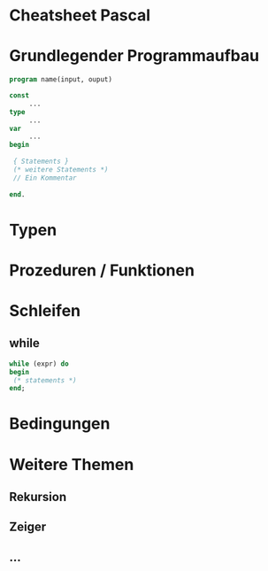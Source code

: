 # Cheatsheet Pascal

# Grundlegender Programmaufbau

```pascal
program name(input, ouput)

const
     ...
type
     ...
var
     ...
begin
 
 { Statements }
 (* weitere Statements *)
 // Ein Kommentar
 
end.
```
# Typen

# Prozeduren / Funktionen

# Schleifen

## while

```pascal
while (expr) do
begin 
 (* statements *)
end;
```

# Bedingungen

# Weitere Themen
## Rekursion
## Zeiger
## ...

